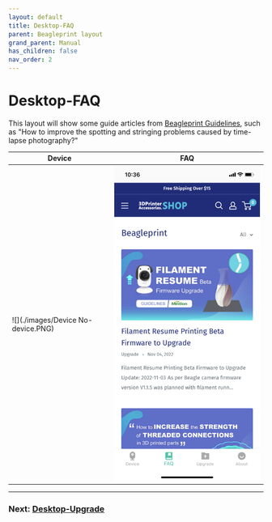 ```yaml
---
layout: default
title: Desktop-FAQ
parent: Beagleprint layout
grand_parent: Manual
has_children: false
nav_order: 2
---
```


# Desktop-FAQ

This layout will show some guide articles from [Beagleprint Guidelines](https://www.3dprinteraccessories.shop/blogs/beagleprint), such as "How to improve the spotting and stringing problems caused by time-lapse photography?"

|Device|FAQ|
|-|-|
|![](./images/Device No-device.PNG)|![](./images/FAQ.PNG)|

---
### Next: [Desktop-Upgrade](./Beagleprint_Upgrade.md)
